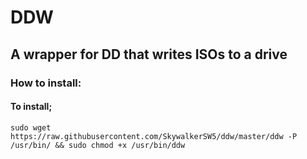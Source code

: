 # DDW
## A wrapper for DD that writes ISOs to a drive


### How to install:
#### To install;
```sudo wget https://raw.githubusercontent.com/SkywalkerSW5/ddw/master/ddw -P /usr/bin/ && sudo chmod +x /usr/bin/ddw```
